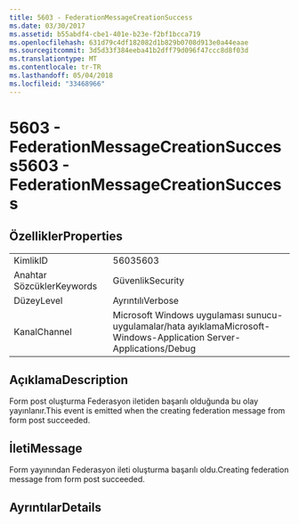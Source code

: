 ```yaml
---
title: 5603 - FederationMessageCreationSuccess
ms.date: 03/30/2017
ms.assetid: b55abdf4-cbe1-401e-b23e-f2bf1bcca719
ms.openlocfilehash: 631d79c4df182082d1b829b0708d913e0a44eaae
ms.sourcegitcommit: 3d5d33f384eeba41b2dff79d096f47ccc8d8f03d
ms.translationtype: MT
ms.contentlocale: tr-TR
ms.lasthandoff: 05/04/2018
ms.locfileid: "33468966"
---
```

# <a name="5603---federationmessagecreationsuccess"></a><span data-ttu-id="5df4a-102">5603 - FederationMessageCreationSuccess</span><span class="sxs-lookup"><span data-stu-id="5df4a-102">5603 - FederationMessageCreationSuccess</span></span>
## <a name="properties"></a><span data-ttu-id="5df4a-103">Özellikler</span><span class="sxs-lookup"><span data-stu-id="5df4a-103">Properties</span></span>  
  
|||  
|-|-|  
|<span data-ttu-id="5df4a-104">Kimlik</span><span class="sxs-lookup"><span data-stu-id="5df4a-104">ID</span></span>|<span data-ttu-id="5df4a-105">5603</span><span class="sxs-lookup"><span data-stu-id="5df4a-105">5603</span></span>|  
|<span data-ttu-id="5df4a-106">Anahtar Sözcükler</span><span class="sxs-lookup"><span data-stu-id="5df4a-106">Keywords</span></span>|<span data-ttu-id="5df4a-107">Güvenlik</span><span class="sxs-lookup"><span data-stu-id="5df4a-107">Security</span></span>|  
|<span data-ttu-id="5df4a-108">Düzey</span><span class="sxs-lookup"><span data-stu-id="5df4a-108">Level</span></span>|<span data-ttu-id="5df4a-109">Ayrıntılı</span><span class="sxs-lookup"><span data-stu-id="5df4a-109">Verbose</span></span>|  
|<span data-ttu-id="5df4a-110">Kanal</span><span class="sxs-lookup"><span data-stu-id="5df4a-110">Channel</span></span>|<span data-ttu-id="5df4a-111">Microsoft Windows uygulaması sunucu-uygulamalar/hata ayıklama</span><span class="sxs-lookup"><span data-stu-id="5df4a-111">Microsoft-Windows-Application Server-Applications/Debug</span></span>|  
  
## <a name="description"></a><span data-ttu-id="5df4a-112">Açıklama</span><span class="sxs-lookup"><span data-stu-id="5df4a-112">Description</span></span>  
 <span data-ttu-id="5df4a-113">Form post oluşturma Federasyon iletiden başarılı olduğunda bu olay yayınlanır.</span><span class="sxs-lookup"><span data-stu-id="5df4a-113">This event is emitted when the creating federation message from form post succeeded.</span></span>  
  
## <a name="message"></a><span data-ttu-id="5df4a-114">İleti</span><span class="sxs-lookup"><span data-stu-id="5df4a-114">Message</span></span>  
 <span data-ttu-id="5df4a-115">Form yayınından Federasyon ileti oluşturma başarılı oldu.</span><span class="sxs-lookup"><span data-stu-id="5df4a-115">Creating federation message from form post succeeded.</span></span>  
  
## <a name="details"></a><span data-ttu-id="5df4a-116">Ayrıntılar</span><span class="sxs-lookup"><span data-stu-id="5df4a-116">Details</span></span>
